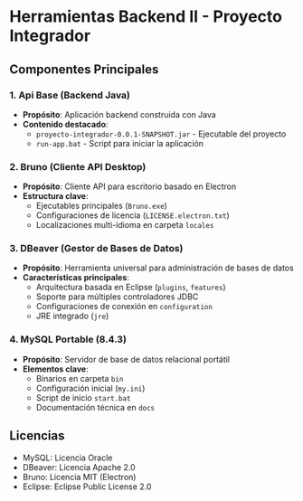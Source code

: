 # Herramientas Backend II - Proyecto Integrador

## Componentes Principales

### 1. Api Base (Backend Java)
- **Propósito**: Aplicación backend construida con Java
- **Contenido destacado**:
  - `proyecto-integrador-0.0.1-SNAPSHOT.jar` - Ejecutable del proyecto
  - `run-app.bat` - Script para iniciar la aplicación

### 2. Bruno (Cliente API Desktop)
- **Propósito**: Cliente API para escritorio basado en Electron
- **Estructura clave**:
  - Ejecutables principales (`Bruno.exe`)
  - Configuraciones de licencia (`LICENSE.electron.txt`)
  - Localizaciones multi-idioma en carpeta `locales`

### 3. DBeaver (Gestor de Bases de Datos)
- **Propósito**: Herramienta universal para administración de bases de datos
- **Características principales**:
  - Arquitectura basada en Eclipse (`plugins`, `features`)
  - Soporte para múltiples controladores JDBC
  - Configuraciones de conexión en `configuration`
  - JRE integrado (`jre`)

### 4. MySQL Portable (8.4.3)
- **Propósito**: Servidor de base de datos relacional portátil
- **Elementos clave**:
  - Binarios en carpeta `bin`
  - Configuración inicial (`my.ini`)
  - Script de inicio `start.bat`
  - Documentación técnica en `docs`

## Licencias
- MySQL: Licencia Oracle
- DBeaver: Licencia Apache 2.0
- Bruno: Licencia MIT (Electron)
- Eclipse: Eclipse Public License 2.0